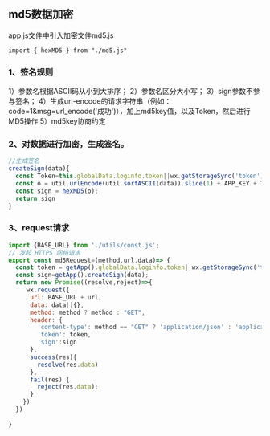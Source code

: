 ## md5数据加密

app.js文件中引入加密文件md5.js

```
import { hexMD5 } from "./md5.js"
```

### 1、签名规则

1）参数名根据ASCII码从小到大排序；
2）参数名区分大小写；
3）sign参数不参与签名；
4）生成url-encode的请求字符串（例如：code=1&msg=url_encode('成功')），加上md5key值，以及Token，然后进行MD5操作
5）md5key协商约定

### 2、对数据进行加密，生成签名。

```js
//生成签名
createSign(data){
  const Token=this.globalData.loginfo.token||wx.getStorageSync('token')||'';
  const o = util.urlEncode(util.sortASCII(data)).slice(1) + APP_KEY + Token;
  const sign = hexMD5(o);
  return sign
}
```

### 3、request请求

```js
import {BASE_URL} from './utils/const.js'; 
// 发起 HTTPS 网络请求
export const md5Request=(method,url,data)=> {
  const token = getApp().globalData.loginfo.token||wx.getStorageSync('token') || "";
  const sign=getApp().createSign(data);
  return new Promise((resolve,reject)=>{
     wx.request({
      url: BASE_URL + url,
      data: data||{},
      method: method ? method : "GET",
      header: {
        'content-type': method == "GET" ? 'application/json' : 'application/x-www-form-urlencoded',
        'token': token,
        'sign':sign
      },
      success(res){
        resolve(res.data)
      },
      fail(res) {
        reject(res.data);
      }
    })
  })
 
}
```

 
